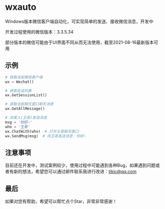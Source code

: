 # wxauto
Windows版本微信客户端自动化，可实现简单的发送、接收微信消息，开发中

开发过程使用的微信版本：3.3.5.34

部分版本的微信可能由于UI界面不同从而无法使用，截至2021-08-16最新版本可用

## 示例
```python
# 获取当前微信客户端
wx = Wechat()

# 获取会话列表
wx.GetSessionList()

# 获取当前聊天窗口聊天消息
wx.GetAllMessage()

# 向某人(王哥)发送消息
msg = '你好~'
who = '王哥'
wx.ChatWith(who)  # 打开王哥聊天窗口
wx.SendMsg(msg)  # 向王哥发送消息：你好~
```

## 注意事项
目前还在开发中，测试案例较少，使用过程中可能遇到各种Bug，如果遇到问题或者有新的想法，希望您可以通过邮件联系我进行改进：tikic@qq.com

## 最后
如果对您有帮助，希望可以帮忙点个Star，非常非常感谢！
